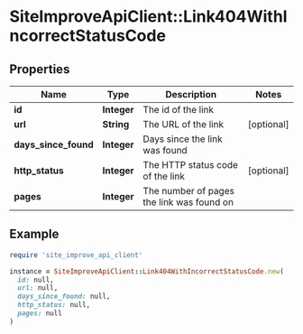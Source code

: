 # SiteImproveApiClient::Link404WithIncorrectStatusCode

## Properties

| Name | Type | Description | Notes |
| ---- | ---- | ----------- | ----- |
| **id** | **Integer** | The id of the link |  |
| **url** | **String** | The URL of the link | [optional] |
| **days_since_found** | **Integer** | Days since the link was found |  |
| **http_status** | **Integer** | The HTTP status code of the link | [optional] |
| **pages** | **Integer** | The number of pages the link was found on |  |

## Example

```ruby
require 'site_improve_api_client'

instance = SiteImproveApiClient::Link404WithIncorrectStatusCode.new(
  id: null,
  url: null,
  days_since_found: null,
  http_status: null,
  pages: null
)
```

